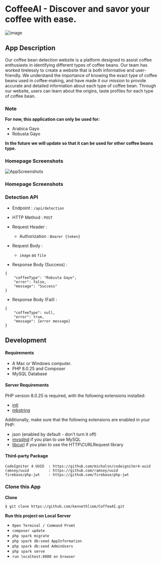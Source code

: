 # CoffeeAI - Discover and savor your coffee with ease.

![image](https://user-images.githubusercontent.com/69246482/224530445-6aff5c5b-b5cd-469d-92b8-2bfd4fceda35.png)

## App Description

Our coffee bean detection website is a platform designed to assist coffee enthusiasts in identifying different types of coffee beans. Our team has worked tirelessly to create a website that is both informative and user-friendly. We understand the importance of knowing the exact type of coffee beans used in coffee-making, and have made it our mission to provide accurate and detailed information about each type of coffee bean. Through our website, users can learn about the origins, taste profiles for each type of coffee bean.

### Note

<b>For now, this application can only be used for: </b>

- Arabica Gayo
- Robusta Gayo

<b>In the future we will update so that it can be used for other coffee beans type.</b>

### Homepage Screenshots

![AppScreenshots](https://user-images.githubusercontent.com/69246482/224529673-b68d91b4-c21b-4674-b109-7884e7445f8a.png)

### Homepage Screenshots

### Detection API

- Endpoint : `/api/detection`
- HTTP Method : `POST`
- Request Header :
  - Authorization : `Bearer {token}`
- Request Body :

  - `image` as `file`

- Response Body (Success) :

```
{
    "coffeeType": "Robusta Gayo",
    "error": false,
    "message": "Success"
}
```

- Response Body (Fail) :

```
{
    "coffeeType": null,
    "error": true,
    "message": {error message}
}
```

## Development

#### Requirements

- A Mac or Windows computer.
- PHP 8.0.25 and Composer
- MySQL Database

#### Server Requirements

PHP version 8.0.25 is required, with the following extensions installed:

- [intl](http://php.net/manual/en/intl.requirements.php)
- [mbstring](http://php.net/manual/en/mbstring.installation.php)

Additionally, make sure that the following extensions are enabled in your PHP:

- json (enabled by default - don't turn it off)
- [mysqlnd](http://php.net/manual/en/mysqlnd.install.php) if you plan to use MySQL
- [libcurl](http://php.net/manual/en/curl.requirements.php) if you plan to use the HTTP\CURLRequest library

#### Third-party Package

```
CodeIgniter 4 UUID  : https://github.com/michalsn/codeigniter4-uuid
ramsey/uuid         : https://github.com/ramsey/uuid
firebase/php-jwt    : https://github.com/firebase/php-jwt
```

### Clone this App

**Clone**

```bash
$ git clone https://github.com/kennethliem/CoffeeAI.git
```

**Run this project on Local Server**

- `Open Terminal / Command Promt`
- `composer update`
- `php spark migrate`
- `php spark db:seed AppInformation`
- `php spark db:seed AdminUsers`
- `php spark serve`
- `run localhost:8080 on browser`
